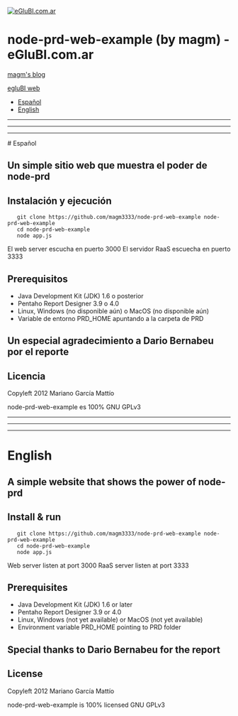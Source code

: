  [![eGluBI.com.ar](http://troyanx.com/eglubi/eglu/img/banner_up.png)](http://eglubi.com.ar)

# node-prd-web-example (by magm) - eGluBI.com.ar 

 [magm's blog](http://blog.magm.com.ar)

 [egluBI web](http://www.eglubi.com.ar)


- [Español](#a1)
- [English](#a2)

***********************************
***********************************
***********************************

<a name="a1"/>
# Español

## Un simple sitio web que muestra el poder de node-prd

## Instalación y ejecución

       git clone https://github.com/magm3333/node-prd-web-example node-prd-web-example
       cd node-prd-web-example
       node app.js

El web server escucha en puerto 3000
El servidor RaaS escuecha en puerto 3333


## Prerequisitos

- Java Development Kit (JDK) 1.6 o posterior
- Pentaho Report Designer 3.9 o 4.0
- Linux, Windows (no disponible aún) o MacOS (no disponible aún)
- Variable de entorno PRD_HOME apuntando a la carpeta de PRD

## Un especial agradecimiento a Dario Bernabeu por el reporte

## Licencia

Copyleft 2012 Mariano García Mattío

node-prd-web-example es 100% GNU GPLv3 

*******************************
*******************************
*******************************

<a name="a2"/>

# English

## A simple website that shows the power of node-prd

## Install & run

       git clone https://github.com/magm3333/node-prd-web-example node-prd-web-example
       cd node-prd-web-example
       node app.js

Web server listen at port 3000
RaaS server listen at port 3333


## Prerequisites

- Java Development Kit (JDK) 1.6 or later
- Pentaho Report Designer 3.9 or 4.0
- Linux, Windows (not yet available) or MacOS (not yet available)
- Environment variable PRD_HOME pointing to PRD folder

## Special thanks to Dario Bernabeu for the report

## License

Copyleft 2012 Mariano García Mattío

node-prd-web-example is 100% licensed GNU GPLv3 